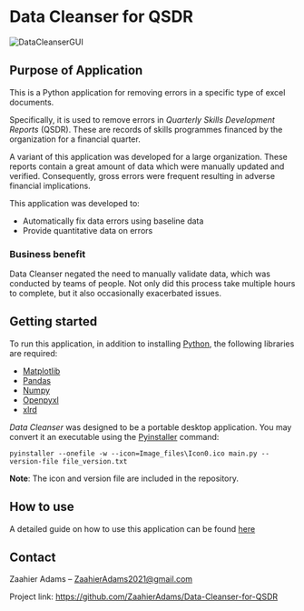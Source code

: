 # Data Cleanser for QSDR

<img alt="DataCleanserGUI" src="https://i.imgur.com/WIYpykZ.gif"></img>

## Purpose of Application 
This is a Python application for removing errors in a specific type of excel documents.

Specifically, it is used to remove errors in _Quarterly Skills Development Reports_ (QSDR).  These are records of skills programmes financed by the organization for a financial quarter. 

A variant of this application was developed for a large organization. These reports contain a great amount of data which were manually updated and verified. Consequently, gross errors were frequent resulting in adverse financial implications.  

This application was developed to:
- Automatically fix data errors using baseline data
- Provide quantitative data on errors 
 
### Business benefit
Data Cleanser negated the need to manually validate data, which was conducted by teams of people. Not only did this process take multiple hours to complete, but it also occasionally exacerbated issues. 
 
 
## Getting started
To run this application, in addition to installing [Python](https://www.python.org/), the following libraries are required: 
- [Matplotlib](https://matplotlib.org/)
- [Pandas](https://pandas.pydata.org/)
- [Numpy](https://numpy.org/)
- [Openpyxl](https://openpyxl.readthedocs.io/en/stable/)
- [xlrd](https://pypi.org/project/xlrd/)

_Data Cleanser_ was designed to be a portable desktop application. You may convert it an executable using the [Pyinstaller]( https://www.pyinstaller.org/) command:
````
pyinstaller --onefile -w --icon=Image_files\Icon0.ico main.py --version-file file_version.txt
````
**Note**: The icon and version file are included in the repository. 


## How to use
A detailed guide on how to use this application can be found [here](Documents/User_Guide.pdf)


## Contact
Zaahier Adams – ZaahierAdams2021@gmail.com

Project link: https://github.com/ZaahierAdams/Data-Cleanser-for-QSDR 


